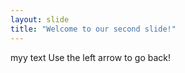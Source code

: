 ```yaml
---
layout: slide
title: "Welcome to our second slide!"
---
```

myy text
Use the left arrow to go back!
